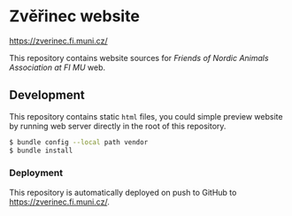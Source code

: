 # Zvěřinec website

<https://zverinec.fi.muni.cz/>

This repository contains website sources for _Friends of Nordic Animals
Association at FI MU_ web.

## Development

This repository contains static `html` files, you could simple preview
website by running web server directly in the root of this repository.

```bash
$ bundle config --local path vendor
$ bundle install
```

### Deployment

This repository is automatically deployed on push to GitHub to
<https://zverinec.fi.muni.cz/>.
